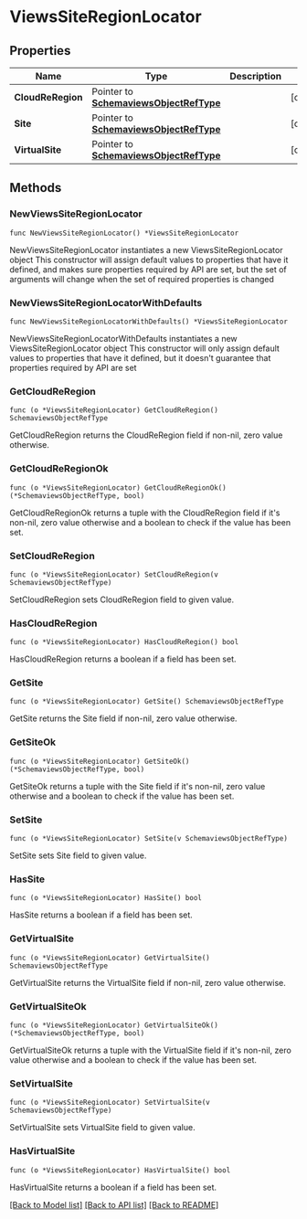 # ViewsSiteRegionLocator

## Properties

Name | Type | Description | Notes
------------ | ------------- | ------------- | -------------
**CloudReRegion** | Pointer to [**SchemaviewsObjectRefType**](SchemaviewsObjectRefType.md) |  | [optional] 
**Site** | Pointer to [**SchemaviewsObjectRefType**](SchemaviewsObjectRefType.md) |  | [optional] 
**VirtualSite** | Pointer to [**SchemaviewsObjectRefType**](SchemaviewsObjectRefType.md) |  | [optional] 

## Methods

### NewViewsSiteRegionLocator

`func NewViewsSiteRegionLocator() *ViewsSiteRegionLocator`

NewViewsSiteRegionLocator instantiates a new ViewsSiteRegionLocator object
This constructor will assign default values to properties that have it defined,
and makes sure properties required by API are set, but the set of arguments
will change when the set of required properties is changed

### NewViewsSiteRegionLocatorWithDefaults

`func NewViewsSiteRegionLocatorWithDefaults() *ViewsSiteRegionLocator`

NewViewsSiteRegionLocatorWithDefaults instantiates a new ViewsSiteRegionLocator object
This constructor will only assign default values to properties that have it defined,
but it doesn't guarantee that properties required by API are set

### GetCloudReRegion

`func (o *ViewsSiteRegionLocator) GetCloudReRegion() SchemaviewsObjectRefType`

GetCloudReRegion returns the CloudReRegion field if non-nil, zero value otherwise.

### GetCloudReRegionOk

`func (o *ViewsSiteRegionLocator) GetCloudReRegionOk() (*SchemaviewsObjectRefType, bool)`

GetCloudReRegionOk returns a tuple with the CloudReRegion field if it's non-nil, zero value otherwise
and a boolean to check if the value has been set.

### SetCloudReRegion

`func (o *ViewsSiteRegionLocator) SetCloudReRegion(v SchemaviewsObjectRefType)`

SetCloudReRegion sets CloudReRegion field to given value.

### HasCloudReRegion

`func (o *ViewsSiteRegionLocator) HasCloudReRegion() bool`

HasCloudReRegion returns a boolean if a field has been set.

### GetSite

`func (o *ViewsSiteRegionLocator) GetSite() SchemaviewsObjectRefType`

GetSite returns the Site field if non-nil, zero value otherwise.

### GetSiteOk

`func (o *ViewsSiteRegionLocator) GetSiteOk() (*SchemaviewsObjectRefType, bool)`

GetSiteOk returns a tuple with the Site field if it's non-nil, zero value otherwise
and a boolean to check if the value has been set.

### SetSite

`func (o *ViewsSiteRegionLocator) SetSite(v SchemaviewsObjectRefType)`

SetSite sets Site field to given value.

### HasSite

`func (o *ViewsSiteRegionLocator) HasSite() bool`

HasSite returns a boolean if a field has been set.

### GetVirtualSite

`func (o *ViewsSiteRegionLocator) GetVirtualSite() SchemaviewsObjectRefType`

GetVirtualSite returns the VirtualSite field if non-nil, zero value otherwise.

### GetVirtualSiteOk

`func (o *ViewsSiteRegionLocator) GetVirtualSiteOk() (*SchemaviewsObjectRefType, bool)`

GetVirtualSiteOk returns a tuple with the VirtualSite field if it's non-nil, zero value otherwise
and a boolean to check if the value has been set.

### SetVirtualSite

`func (o *ViewsSiteRegionLocator) SetVirtualSite(v SchemaviewsObjectRefType)`

SetVirtualSite sets VirtualSite field to given value.

### HasVirtualSite

`func (o *ViewsSiteRegionLocator) HasVirtualSite() bool`

HasVirtualSite returns a boolean if a field has been set.


[[Back to Model list]](../README.md#documentation-for-models) [[Back to API list]](../README.md#documentation-for-api-endpoints) [[Back to README]](../README.md)


